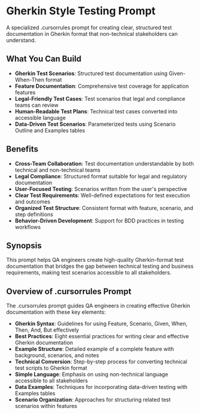 # Gherkin Style Testing Prompt

A specialized .cursorrules prompt for creating clear, structured test documentation in Gherkin format that non-technical stakeholders can understand.

## What You Can Build

- **Gherkin Test Scenarios**: Structured test documentation using Given-When-Then format
- **Feature Documentation**: Comprehensive test coverage for application features
- **Legal-Friendly Test Cases**: Test scenarios that legal and compliance teams can review
- **Human-Readable Test Plans**: Technical test cases converted into accessible language
- **Data-Driven Test Scenarios**: Parameterized tests using Scenario Outline and Examples tables

## Benefits

- **Cross-Team Collaboration**: Test documentation understandable by both technical and non-technical teams
- **Legal Compliance**: Structured format suitable for legal and regulatory documentation
- **User-Focused Testing**: Scenarios written from the user's perspective
- **Clear Test Requirements**: Well-defined expectations for test execution and outcomes
- **Organized Test Structure**: Consistent format with feature, scenario, and step definitions
- **Behavior-Driven Development**: Support for BDD practices in testing workflows

## Synopsis

This prompt helps QA engineers create high-quality Gherkin-format test documentation that bridges the gap between technical testing and business requirements, making test scenarios accessible to all stakeholders.

## Overview of .cursorrules Prompt

The .cursorrules prompt guides QA engineers in creating effective Gherkin documentation with these key elements:

- **Gherkin Syntax**: Guidelines for using Feature, Scenario, Given, When, Then, And, But effectively
- **Best Practices**: Eight essential practices for writing clear and effective Gherkin documentation
- **Example Structure**: Detailed example of a complete feature with background, scenarios, and notes
- **Technical Conversion**: Step-by-step process for converting technical test scripts to Gherkin format
- **Simple Language**: Emphasis on using non-technical language accessible to all stakeholders
- **Data Examples**: Techniques for incorporating data-driven testing with Examples tables
- **Scenario Organization**: Approaches for structuring related test scenarios within features
